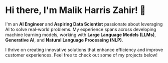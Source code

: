 # Hi there, I'm Malik Harris Zahir! 👋

I'm an **AI Engineer** and **Aspiring Data Scientist** passionate about leveraging AI to solve real-world problems. My experience spans across developing machine learning models, working with **Large Language Models (LLMs)**, **Generative AI**, and **Natural Language Processing (NLP)**.

I thrive on creating innovative solutions that enhance efficiency and improve customer experiences. Feel free to check out some of my projects below!
